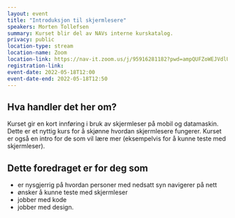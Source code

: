 ```yaml
---
layout: event
title: "Introduksjon til skjermlesere"
speakers: Morten Tollefsen
summary: Kurset blir del av NAVs interne kurskatalog.
privacy: public
location-type: stream
location-name: Zoom
location-link: https://nav-it.zoom.us/j/95916281182?pwd=ampQUFZoWEJVdlUwRVFuYzVLOEdlUT09
registration-link:
event-date: 2022-05-18T12:00
event-date-end: 2022-05-18T12:50
---
```

## Hva handler det her om?
Kurset gir en kort innføring i bruk av skjermleser på mobil og datamaskin. Dette er et nyttig kurs for å skjønne hvordan skjermlesere fungerer. Kurset er også en intro for de som vil lære mer (eksempelvis for å kunne teste med skjermleser). 

## Dette foredraget er for deg som
- er nysgjerrig på hvordan personer med nedsatt syn navigerer på nett
- ønsker å kunne teste med skjermleser
- jobber med kode
- jobber med design.
